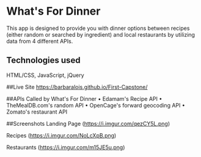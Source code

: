 # What's For Dinner
This app is designed to provide you with dinner options between recipes (either random or searched by ingredient) and local restaurants by utilizing data from 4 different APIs. 

## Technologies used
HTML/CSS, JavaScript, jQuery

##Live Site
https://barbaralois.github.io/First-Capstone/

##APIs Called by What's For Dinner
• Edamam's Recipe API
• TheMealDB.com's random API
• OpenCage's forward geocoding API
• Zomato's restaurant API

##Screenshots
Landing Page
(https://i.imgur.com/qezCY5L.png)

Recipes
(https://i.imgur.com/NoLcXpB.png)

Restaurants
(https://i.imgur.com/m15JE5u.png)